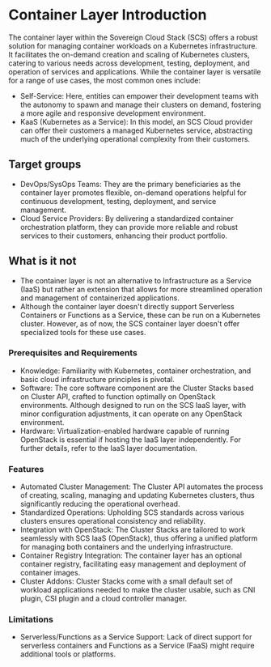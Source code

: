 # Container Layer Introduction

The container layer within the Sovereign Cloud Stack (SCS) offers a robust solution for managing container workloads on a Kubernetes infrastructure. It facilitates the on-demand creation and scaling of Kubernetes clusters, catering to various needs across development, testing, deployment, and operation of services and applications. While the container layer is versatile for a range of use cases, the most common ones include:

- Self-Service: Here, entities can empower their development teams with the autonomy to spawn and manage their clusters on demand, fostering a more agile and responsive development environment.
- KaaS (Kubernetes as a Service): In this model, an SCS Cloud provider can offer their customers a managed Kubernetes service, abstracting much of the underlying operational complexity from their customers.

## Target groups

- DevOps/SysOps Teams: They are the primary beneficiaries as the container layer promotes flexible, on-demand operations helpful for continuous development, testing, deployment, and service management.
- Cloud Service Providers: By delivering a standardized container orchestration platform, they can provide more reliable and robust services to their customers, enhancing their product portfolio.

## What is it not

- The container layer is not an alternative to Infrastructure as a Service (IaaS) but rather an extension that allows for more streamlined operation and management of containerized applications.
- Although the container layer doesn't directly support Serverless Containers or Functions as a Service, these can be run on a Kubernetes cluster. However, as of now, the SCS container layer doesn't offer specialized tools for these use cases.

### Prerequisites and Requirements

- Knowledge: Familiarity with Kubernetes, container orchestration, and basic cloud infrastructure principles is pivotal.
- Software: The core software component are the Cluster Stacks based on Cluster API, crafted to function optimally on OpenStack environments. Although designed to run on the SCS IaaS layer, with minor configuration adjustments, it can operate on any OpenStack environment.
- Hardware: Virtualization-enabled hardware capable of running OpenStack is essential if hosting the IaaS layer independently. For further details, refer to the IaaS layer documentation.

### Features

- Automated Cluster Management: The Cluster API automates the process of creating, scaling, managing and updating Kubernetes clusters, thus significantly reducing the operational overhead.
- Standardized Operations: Upholding SCS standards across various clusters ensures operational consistency and reliability.
- Integration with OpenStack: The Cluster Stacks are tailored to work seamlessly with SCS IaaS (OpenStack), thus offering a unified platform for managing both containers and the underlying infrastructure.
- Container Registry Integration: The container layer has an optional container registry, facilitating easy management and deployment of container images.
- Cluster Addons: Cluster Stacks come with a small default set of workload applications needed to make the cluster usable, such as CNI plugin, CSI plugin and a cloud controller manager.

### Limitations

- Serverless/Functions as a Service Support: Lack of direct support for serverless containers and Functions as a Service (FaaS) might require additional tools or platforms.

